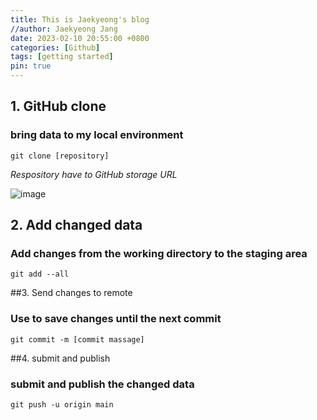 ```yaml
---
title: This is Jaekyeong's blog
//author: Jaekyeong Jang
date: 2023-02-10 20:55:00 +0800
categories: [Github]
tags: [getting started]
pin: true
---
```



## 1. GitHub clone

### bring data to my local environment 
    
    git clone [repository]

 _Respository have to GitHub storage URL_ 

![image](https://user-images.githubusercontent.com/96701717/218189551-2d31685d-15f9-469d-ab89-8942701fe848.png)


## 2. Add changed data

### Add changes from the working directory to the staging area

```console
git add --all
```


##3. Send changes to remote
### Use to save changes until the next commit
```console
git commit -m [commit massage]
```

##4. submit and publish

### submit and publish the changed data
```console
git push -u origin main
```

    
